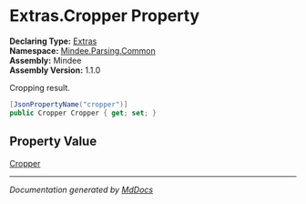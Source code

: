﻿<!--  
  <auto-generated>   
    The contents of this file were generated by a tool.  
    Changes to this file may be list if the file is regenerated  
  </auto-generated>   
-->

# Extras.Cropper Property

**Declaring Type:** [Extras](../index.md)  
**Namespace:** [Mindee.Parsing.Common](../../index.md)  
**Assembly:** Mindee  
**Assembly Version:** 1.1.0

Cropping result.

```csharp
[JsonPropertyName("cropper")]
public Cropper Cropper { get; set; }
```

## Property Value

[Cropper](../../Cropper/index.md)

___

*Documentation generated by [MdDocs](https://github.com/ap0llo/mddocs)*
